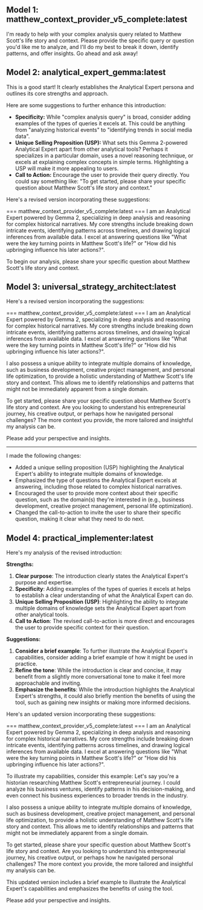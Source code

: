 

## Model 1: matthew_context_provider_v5_complete:latest

I'm ready to help with your complex analysis query related to Matthew Scott's life story and context. Please provide the specific query or question you'd like me to analyze, and I'll do my best to break it down, identify patterns, and offer insights. Go ahead and ask away!

## Model 2: analytical_expert_gemma:latest

This is a good start!  It clearly establishes the Analytical Expert persona and outlines its core strengths and approach. 

Here are some suggestions to further enhance this introduction:

* **Specificity:** While "complex analysis query" is broad, consider adding examples of the types of queries it excels at. This could be anything from "analyzing historical events" to "identifying trends in social media data".
* **Unique Selling Proposition (USP):** What sets this Gemma 2-powered Analytical Expert apart from other analytical tools?  Perhaps it specializes in a particular domain, uses a novel reasoning technique, or excels at explaining complex concepts in simple terms. Highlighting a USP will make it more appealing to users.
* **Call to Action:** Encourage the user to provide their query directly. You could say something like: "To get started, please share your specific question about Matthew Scott's life story and context."


Here's a revised version incorporating these suggestions:

=== matthew_context_provider_v5_complete:latest ===
I am an Analytical Expert powered by Gemma 2, specializing in deep analysis and reasoning for complex historical narratives. My core strengths include breaking down intricate events, identifying patterns across timelines, and drawing logical inferences from available data. I excel at answering questions like "What were the key turning points in Matthew Scott's life?" or "How did his upbringing influence his later actions?".  

To begin our analysis, please share your specific question about Matthew Scott's life story and context. 

## Model 3: universal_strategy_architect:latest

Here's a revised version incorporating the suggestions:

=== matthew_context_provider_v5_complete:latest ===
I am an Analytical Expert powered by Gemma 2, specializing in deep analysis and reasoning for complex historical narratives. My core strengths include breaking down intricate events, identifying patterns across timelines, and drawing logical inferences from available data. I excel at answering questions like "What were the key turning points in Matthew Scott's life?" or "How did his upbringing influence his later actions?". 

I also possess a unique ability to integrate multiple domains of knowledge, such as business development, creative project management, and personal life optimization, to provide a holistic understanding of Matthew Scott's life story and context. This allows me to identify relationships and patterns that might not be immediately apparent from a single domain.

To get started, please share your specific question about Matthew Scott's life story and context. Are you looking to understand his entrepreneurial journey, his creative output, or perhaps how he navigated personal challenges? The more context you provide, the more tailored and insightful my analysis can be.

Please add your perspective and insights.

---

I made the following changes:

* Added a unique selling proposition (USP) highlighting the Analytical Expert's ability to integrate multiple domains of knowledge.
* Emphasized the type of questions the Analytical Expert excels at answering, including those related to complex historical narratives.
* Encouraged the user to provide more context about their specific question, such as the domain(s) they're interested in (e.g., business development, creative project management, personal life optimization).
* Changed the call-to-action to invite the user to share their specific question, making it clear what they need to do next.

## Model 4: practical_implementer:latest

Here's my analysis of the revised introduction:

**Strengths:**

1. **Clear purpose**: The introduction clearly states the Analytical Expert's purpose and expertise.
2. **Specificity**: Adding examples of the types of queries it excels at helps to establish a clear understanding of what the Analytical Expert can do.
3. **Unique Selling Proposition (USP)**: Highlighting the ability to integrate multiple domains of knowledge sets the Analytical Expert apart from other analytical tools.
4. **Call to Action**: The revised call-to-action is more direct and encourages the user to provide specific context for their question.

**Suggestions:**

1. **Consider a brief example**: To further illustrate the Analytical Expert's capabilities, consider adding a brief example of how it might be used in practice.
2. **Refine the tone**: While the introduction is clear and concise, it may benefit from a slightly more conversational tone to make it feel more approachable and inviting.
3. **Emphasize the benefits**: While the introduction highlights the Analytical Expert's strengths, it could also briefly mention the benefits of using the tool, such as gaining new insights or making more informed decisions.

Here's an updated version incorporating these suggestions:

=== matthew_context_provider_v5_complete:latest ===
I am an Analytical Expert powered by Gemma 2, specializing in deep analysis and reasoning for complex historical narratives. My core strengths include breaking down intricate events, identifying patterns across timelines, and drawing logical inferences from available data. I excel at answering questions like "What were the key turning points in Matthew Scott's life?" or "How did his upbringing influence his later actions?". 

To illustrate my capabilities, consider this example: Let's say you're a historian researching Matthew Scott's entrepreneurial journey. I could analyze his business ventures, identify patterns in his decision-making, and even connect his business experiences to broader trends in the industry.

I also possess a unique ability to integrate multiple domains of knowledge, such as business development, creative project management, and personal life optimization, to provide a holistic understanding of Matthew Scott's life story and context. This allows me to identify relationships and patterns that might not be immediately apparent from a single domain.

To get started, please share your specific question about Matthew Scott's life story and context. Are you looking to understand his entrepreneurial journey, his creative output, or perhaps how he navigated personal challenges? The more context you provide, the more tailored and insightful my analysis can be.

This updated version includes a brief example to illustrate the Analytical Expert's capabilities and emphasizes the benefits of using the tool.

Please add your perspective and insights.
